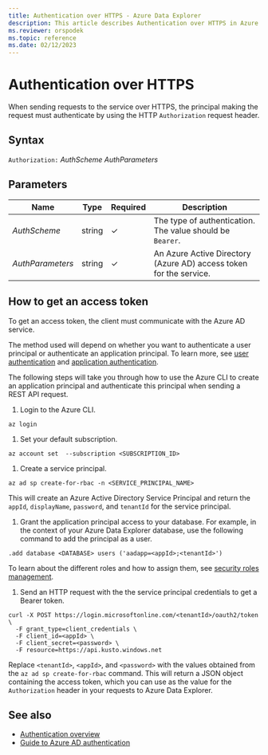 ```yaml
---
title: Authentication over HTTPS - Azure Data Explorer
description: This article describes Authentication over HTTPS in Azure Data Explorer.
ms.reviewer: orspodek
ms.topic: reference
ms.date: 02/12/2023
---
```

# Authentication over HTTPS

When sending requests to the service over HTTPS, the principal making the request
must authenticate by using the HTTP `Authorization` request header.

## Syntax

`Authorization:` *AuthScheme* *AuthParameters*

## Parameters

| Name | Type | Required | Description |
|--|--|--|--|
| *AuthScheme*| string| &check;| The type of authentication. The value should be `Bearer`.|
| *AuthParameters*| string | &check; | An Azure Active Directory (Azure AD) access token for the service.|

## How to get an access token

To get an access token, the client must communicate with the Azure AD service.

The method used will depend on whether you want to authenticate a user principal or authenticate an application principal. To learn more, see [user authentication](../../management/access-control/how-to-authenticate-with-aad.md#user-authentication) and [application authentication](../../management/access-control/how-to-authenticate-with-aad.md#application-authentication).

The following steps will take you through how to use the Azure CLI to create an application principal and authenticate this principal when sending a REST API request.

1. Login to the Azure CLI.

  ```dotnetcli
  az login
  ```

1. Set your default subscription.

  ```dotnetcli
  az account set  --subscription <SUBSCRIPTION_ID>
  ```

1. Create a service principal.

  ```dotnetcli
  az ad sp create-for-rbac -n <SERVICE_PRINCIPAL_NAME> 
  ```

  This will create an Azure Active Directory Service Principal and return the `appId`, `displayName`, `password`, and `tenantId` for the service principal.

1. Grant the application principal access to your database. For example, in the context of your Azure Data Explorer database, use the following command to add the principal as a user.

  ```kusto
  .add database <DATABASE> users ('aadapp=<appId>;<tenantId>')
  ```

  To learn about the different roles and how to assign them, see [security roles management](../../management/security-roles.md).

1. Send an HTTP request with the the service principal credentials to get a Bearer token.

  ```dotnetcli
  curl -X POST https://login.microsoftonline.com/<tenantId>/oauth2/token \
    -F grant_type=client_credentials \
    -F client_id=<appId> \
    -F client_secret=<password> \
    -F resource=https://api.kusto.windows.net
  ```

  Replace `<tenantId>`, `<appId>`, and `<password>` with the values obtained from the `az ad sp create-for-rbac` command. This will return a JSON object containing the access token, which you can use as the value for the `Authorization` header in your requests to Azure Data Explorer.

## See also

* [Authentication overview](../../management/access-control/index.md)
* [Guide to Azure AD authentication](../../management/access-control/how-to-authenticate-with-aad.md)
